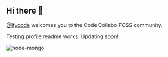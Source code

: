 ## Hi there 👋

[@Ifycode](https://github.com/Ifycode) welcomes you to the Code Collabo FOSS community.

Testing profile readme works. Updating soon!

![node-mongo](https://github.com/Ifycode/Ifycode/blob/main/code-collabo/node-mongo-cli.gif?raw=true)


<!--

**Here are some ideas to get you started:**

🙋‍♀️ A short introduction - what is your organization all about?
🌈 Contribution guidelines - how can the community get involved?
👩‍💻 Useful resources - where can the community find your docs? Is there anything else the community should know?
🍿 Fun facts - what does your team eat for breakfast?
🧙 Remember, you can do mighty things with the power of [Markdown](https://guides.github.com/features/mastering-markdown/)
-->
